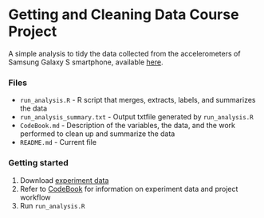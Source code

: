 # Getting and Cleaning Data Course Project
A simple analysis to tidy the data collected from the accelerometers of Samsung Galaxy S smartphone, available [here](http://archive.ics.uci.edu/ml/datasets/Human+Activity+Recognition+Using+Smartphones).

### Files
* `run_analysis.R` - R script that merges, extracts, labels, and summarizes the data
* `run_analysis_summary.txt` - Output txtfile generated by `run_analysis.R`
* `CodeBook.md` - Description of the variables, the data, and the work performed to clean up and summarize the data
* `README.md` - Current file

### Getting started
1. Download [experiment data](https://d396qusza40orc.cloudfront.net/getdata%2Fprojectfiles%2FUCI%20HAR%20Dataset.zip)
2. Refer to [CodeBook](https://github.com/shumengk/Getting-Cleaning-Data-ProgrammingAssignment/blob/master/CodeBook.md) for information on experiment data and project workflow
3. Run `run_analysis.R`
